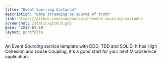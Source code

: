 ```yaml
---
title: "Event Sourcing Castanha"
description: "Data streaming as source of truth"
link: https://github.com/ivanpaulovich/event-sourcing-castanha
screenshot: /static/github.png
date: '2018-01-19'
layout: portfolio
---
```


An Event Sourcing service template with DDD, TDD and SOLID. It has High Cohesion and Loose Coupling, it's a good start for your next Microservice application.